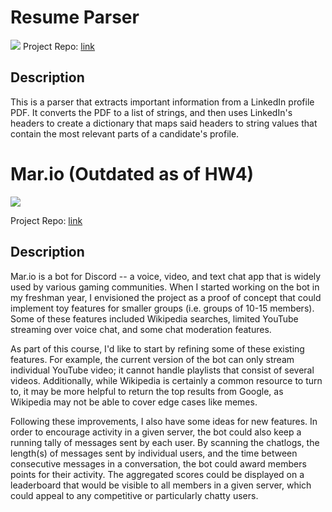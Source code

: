 # Resume Parser

[![](https://img.shields.io/badge/project-link-green)](https://github.com/ShivanshSrivastava1/Resume-Parser)
Project Repo: [link](https://github.com/ShivanshSrivastava1/Resume-Parser)

## Description

This is a parser that extracts important information from a LinkedIn profile PDF. It converts the PDF to a list of strings, and then uses LinkedIn's headers to create a dictionary that maps said headers to string values that contain the most relevant parts of a candidate's profile.

# Mar.io (Outdated as of HW4)

[![](https://img.shields.io/badge/project-link-green)](https://github.com/ShivanshSrivastava1/Mar.io)

Project Repo: [link](https://github.com/ShivanshSrivastava1/4995-Mar.io)

## Description

Mar.io is a bot for Discord -- a voice, video, and text chat app that is widely used by various gaming communities. When I started working on the bot in my freshman year, I envisioned the project as a proof of concept that could implement toy features for smaller groups (i.e. groups of 10-15 members). Some of these features included Wikipedia searches, limited YouTube streaming over voice chat, and some chat moderation features.

As part of this course, I'd like to start by refining some of these existing features. For example, the current version of the bot can only stream individual YouTube video; it cannot handle playlists that consist of several videos. Additionally, while Wikipedia is certainly a common resource to turn to, it may be more helpful to return the top results from Google, as Wikipedia may not be able to cover edge cases like memes.

Following these improvements, I also have some ideas for new features. In order to encourage activity in a given server, the bot could also keep a running tally of messages sent by each user. By scanning the chatlogs, the length(s) of messages sent by individual users, and the time between consecutive messages in a conversation, the bot could award members points for their activity. The aggregated scores could be displayed on a leaderboard that would be visible to all members in a given server, which could appeal to any competitive or particularly chatty users.
